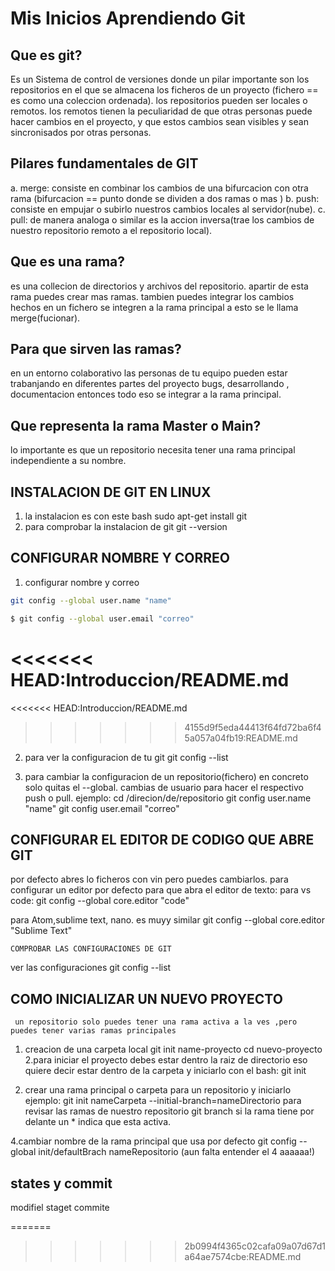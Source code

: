 #       Mis Inicios Aprendiendo Git
##  Que es git?
 Es un Sistema de control de versiones donde un pilar importante son los repositorios en el que se almacena los ficheros de un proyecto (fichero == es  como una coleccion ordenada).
 los repositorios pueden ser locales o remotos.
 los remotos tienen la peculiaridad de que otras personas puede hacer cambios en el proyecto, y que estos cambios sean visibles y sean sincronisados por otras personas.
## Pilares fundamentales de GIT
a. merge: consiste en combinar los cambios de una bifurcacion con otra rama
(bifurcacion == punto donde se dividen a dos ramas o mas )
b. push: consiste en empujar o subirlo nuestros cambios locales al servidor(nube).
c. pull: de manera analoga o similar es la accion inversa(trae los cambios de nuestro repositorio remoto a el repositorio local).

## Que es una rama?
es una collecion de directorios y archivos del repositorio.
apartir de esta rama puedes crear mas ramas. tambien puedes integrar los cambios hechos en un fichero se integren a la rama principal a esto se le llama merge(fucionar).
## Para que sirven las ramas?
en un entorno colaborativo las personas de tu equipo pueden estar trabanjando en diferentes partes del proyecto bugs, desarrollando , documentacion entonces todo eso se integrar a la rama principal.

## Que representa la rama Master o Main?
lo importante es que un repositorio necesita tener una rama principal independiente a su nombre.


##  INSTALACION DE GIT EN LINUX
1. la instalacion es con este bash
sudo apt-get install git
2. para comprobar la instalacion de git
git --version

##  CONFIGURAR NOMBRE Y CORREO
1. configurar nombre y correo
```bash 
git config --global user.name "name"
```
```bash
$ git config --global user.email "correo"
```
<<<<<<< HEAD:Introduccion/README.md
=======

<<<<<<< HEAD:Introduccion/README.md
>>>>>>> 4155d9f5eda44413f64fd72ba6f45a057a04fb19:README.md
2. para ver la configuracion de tu git
 git config --list

3. para cambiar la configuracion de un repositorio(fichero) en concreto solo quitas el --global.
cambias de usuario para hacer el respectivo push o pull.
ejemplo:
cd /direcion/de/repositorio
 git config user.name "name"
 git config user.email "correo"

##  CONFIGURAR EL EDITOR DE CODIGO QUE ABRE GIT
por defecto abres lo ficheros con vin pero puedes cambiarlos.
para configurar un editor por defecto para que abra el editor de texto:
 para vs code:
 git config --global core.editor "code"

 para Atom,sublime text, nano. es muyy similar
  git config --global core.editor "Sublime Text"

    COMPROBAR LAS CONFIGURACIONES DE GIT
ver las configuraciones
 git config --list

##   COMO INICIALIZAR UN NUEVO PROYECTO
     un repositorio solo puedes tener una rama activa a la ves ,pero puedes tener varias ramas principales
1. creacion de una carpeta local
 git init name-proyecto
 cd nuevo-proyecto
2.para iniciar el proyecto debes estar dentro la raiz de directorio eso quiere decir estar dentro de la carpeta y iniciarlo con el bash:
 git init

3. crear una rama principal o carpeta para un repositorio y iniciarlo
ejemplo:
git init nameCarpeta --initial-branch=nameDirectorio
para revisar las ramas de nuestro repositorio
 git branch
si la rama tiene por delante un * indica que esta activa.

4.cambiar nombre de la rama principal que usa por defecto
 git config --global init/defaultBrach nameRepositorio
(aun falta entender el 4 aaaaaa!)

## states y commit

modifiel 
staget
commite



=======
>>>>>>> 2b0994f4365c02cafa09a07d67d1a64ae7574cbe:README.md







